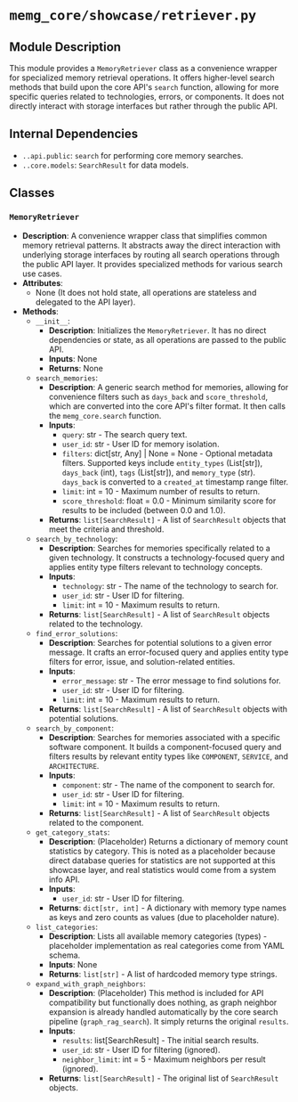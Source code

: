 # `memg_core/showcase/retriever.py`

## Module Description
This module provides a `MemoryRetriever` class as a convenience wrapper for specialized memory retrieval operations. It offers higher-level search methods that build upon the core API's `search` function, allowing for more specific queries related to technologies, errors, or components. It does not directly interact with storage interfaces but rather through the public API.

## Internal Dependencies
- `..api.public`: `search` for performing core memory searches.
- `..core.models`: `SearchResult` for data models.

## Classes

### `MemoryRetriever`
- **Description**: A convenience wrapper class that simplifies common memory retrieval patterns. It abstracts away the direct interaction with underlying storage interfaces by routing all search operations through the public API layer. It provides specialized methods for various search use cases.
- **Attributes**:
  - None (It does not hold state, all operations are stateless and delegated to the API layer).
- **Methods**:
  - `__init__`:
    - **Description**: Initializes the `MemoryRetriever`. It has no direct dependencies or state, as all operations are passed to the public API.
    - **Inputs**: None
    - **Returns**: None
  - `search_memories`:
    - **Description**: A generic search method for memories, allowing for convenience filters such as `days_back` and `score_threshold`, which are converted into the core API's filter format. It then calls the `memg_core.search` function.
    - **Inputs**:
      - `query`: str - The search query text.
      - `user_id`: str - User ID for memory isolation.
      - `filters`: dict[str, Any] | None = None - Optional metadata filters. Supported keys include `entity_types` (List[str]), `days_back` (int), `tags` (List[str]), and `memory_type` (str). `days_back` is converted to a `created_at` timestamp range filter.
      - `limit`: int = 10 - Maximum number of results to return.
      - `score_threshold`: float = 0.0 - Minimum similarity score for results to be included (between 0.0 and 1.0).
    - **Returns**: `list[SearchResult]` - A list of `SearchResult` objects that meet the criteria and threshold.
  - `search_by_technology`:
    - **Description**: Searches for memories specifically related to a given technology. It constructs a technology-focused query and applies entity type filters relevant to technology concepts.
    - **Inputs**:
      - `technology`: str - The name of the technology to search for.
      - `user_id`: str - User ID for filtering.
      - `limit`: int = 10 - Maximum results to return.
    - **Returns**: `list[SearchResult]` - A list of `SearchResult` objects related to the technology.
  - `find_error_solutions`:
    - **Description**: Searches for potential solutions to a given error message. It crafts an error-focused query and applies entity type filters for error, issue, and solution-related entities.
    - **Inputs**:
      - `error_message`: str - The error message to find solutions for.
      - `user_id`: str - User ID for filtering.
      - `limit`: int = 10 - Maximum results to return.
    - **Returns**: `list[SearchResult]` - A list of `SearchResult` objects with potential solutions.
  - `search_by_component`:
    - **Description**: Searches for memories associated with a specific software component. It builds a component-focused query and filters results by relevant entity types like `COMPONENT`, `SERVICE`, and `ARCHITECTURE`.
    - **Inputs**:
      - `component`: str - The name of the component to search for.
      - `user_id`: str - User ID for filtering.
      - `limit`: int = 10 - Maximum results to return.
    - **Returns**: `list[SearchResult]` - A list of `SearchResult` objects related to the component.
  - `get_category_stats`:
    - **Description**: (Placeholder) Returns a dictionary of memory count statistics by category. This is noted as a placeholder because direct database queries for statistics are not supported at this showcase layer, and real statistics would come from a system info API.
    - **Inputs**:
      - `user_id`: str - User ID for filtering.
    - **Returns**: `dict[str, int]` - A dictionary with memory type names as keys and zero counts as values (due to placeholder nature).
  - `list_categories`:
    - **Description**: Lists all available memory categories (types) - placeholder implementation as real categories come from YAML schema.
    - **Inputs**: None
    - **Returns**: `list[str]` - A list of hardcoded memory type strings.
  - `expand_with_graph_neighbors`:
    - **Description**: (Placeholder) This method is included for API compatibility but functionally does nothing, as graph neighbor expansion is already handled automatically by the core search pipeline (`graph_rag_search`). It simply returns the original `results`.
    - **Inputs**:
      - `results`: list[SearchResult] - The initial search results.
      - `user_id`: str - User ID for filtering (ignored).
      - `neighbor_limit`: int = 5 - Maximum neighbors per result (ignored).
    - **Returns**: `list[SearchResult]` - The original list of `SearchResult` objects.
